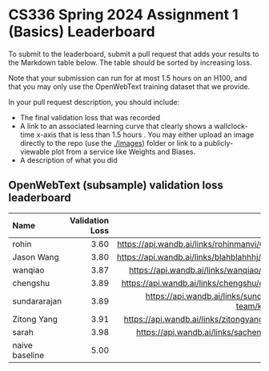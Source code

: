 # CS336 Spring 2024 Assignment 1 (Basics) Leaderboard

To submit to the leaderboard, submit a pull request that adds your results to
the Markdown table below. The table should be sorted by increasing loss.

Note that your submission can run for at most 1.5 hours on an H100, and that you
may only use the OpenWebText training dataset that we provide.

In your pull request description, you should include:

- The final validation loss that was recorded
- A link to an associated learning curve that clearly shows a wallclock-time
  x-axis that is less than 1.5 hours . You may either upload an image directly
  to the repo (use the [./images](./images)) folder or link to a
  publicly-viewable plot from a service like Weights and Biases.
- A description of what you did


## OpenWebText (subsample) validation loss leaderboard

| Name                  | Validation Loss | Link                                         |
|:----------------------|----------------:|---------------------------------------------:|
| rohin                 |            3.60 |https://api.wandb.ai/links/rohinmanvi/0xenuz30|
| Jason Wang            |            3.80 | https://api.wandb.ai/links/blahblahhhj/eh5i25dp |
| wanqiao               |            3.87 | https://api.wandb.ai/links/wanqiao/thuus40n  |
| chengshu              |            3.89 | https://api.wandb.ai/links/chengshu/e78x7qnz |
| sundararajan          |            3.89 | https://api.wandb.ai/links/sundararajan-team/kvqmagh7 |
| Zitong Yang           |            3.91 | https://api.wandb.ai/links/zitongyang/j0fzs8tn |
| sarah                 |            3.98 | https://api.wandb.ai/links/sachen/n5faddjv   |
| naive baseline        |            5.00 |                                              |
